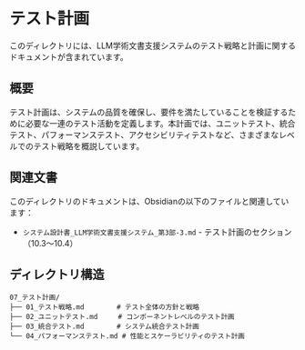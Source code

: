 # テスト計画

このディレクトリには、LLM学術文書支援システムのテスト戦略と計画に関するドキュメントが含まれています。

## 概要

テスト計画は、システムの品質を確保し、要件を満たしていることを検証するために必要な一連のテスト活動を定義します。本計画では、ユニットテスト、統合テスト、パフォーマンステスト、アクセシビリティテストなど、さまざまなレベルでのテスト戦略を概説しています。

## 関連文書

このディレクトリのドキュメントは、Obsidianの以下のファイルと関連しています：
- `システム設計書_LLM学術文書支援システム_第3部-3.md` - テスト計画のセクション（10.3〜10.4）

## ディレクトリ構造

```
07_テスト計画/
├── 01_テスト戦略.md        # テスト全体の方針と戦略
├── 02_ユニットテスト.md     # コンポーネントレベルのテスト計画
├── 03_統合テスト.md        # システム統合テスト計画
└── 04_パフォーマンステスト.md # 性能とスケーラビリティのテスト計画
```

